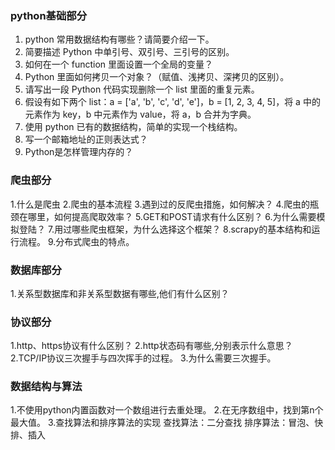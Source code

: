### python基础部分

1. python 常用数据结构有哪些？请简要介绍一下。
2. 简要描述 Python 中单引号、双引号、三引号的区别。
3. 如何在一个 function 里面设置一个全局的变量？
4. Python 里面如何拷贝一个对象？（赋值、浅拷贝、深拷贝的区别）。
5. 请写出一段 Python 代码实现删除一个 list 里面的重复元素。
6. 假设有如下两个 list：a = ['a', 'b', 'c', 'd', 'e']，b = [1, 2, 3, 4, 5]，将 a 中的元素作为 key，b 中元素作为 value，将 a，b 合并为字典。
7. 使用 python 已有的数据结构，简单的实现一个栈结构。
8. 写一个邮箱地址的正则表达式？
9. Python是怎样管理内存的？

### 爬虫部分

1.什么是爬虫
2.爬虫的基本流程
3.遇到过的反爬虫措施，如何解决？
4.爬虫的瓶颈在哪里，如何提高爬取效率？
5.GET和POST请求有什么区别？
6.为什么需要模拟登陆？
7.用过哪些爬虫框架，为什么选择这个框架？
8.scrapy的基本结构和运行流程。
9.分布式爬虫的特点。

### 数据库部分
1.关系型数据库和非关系型数据有哪些,他们有什么区别？


### 协议部分
1.http、https协议有什么区别？
2.http状态码有哪些,分别表示什么意思？
2.TCP/IP协议三次握手与四次挥手的过程。
3.为什么需要三次握手。

### 数据结构与算法
1.不使用python内置函数对一个数组进行去重处理。
2.在无序数组中，找到第n个最大值。
3.查找算法和排序算法的实现
查找算法：二分查找
排序算法：冒泡、快排、插入










